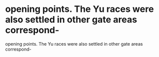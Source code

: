 # opening points. The Yu races were also settled in other gate areas correspond-

opening points. The Yu races were also settled in other gate areas correspond-